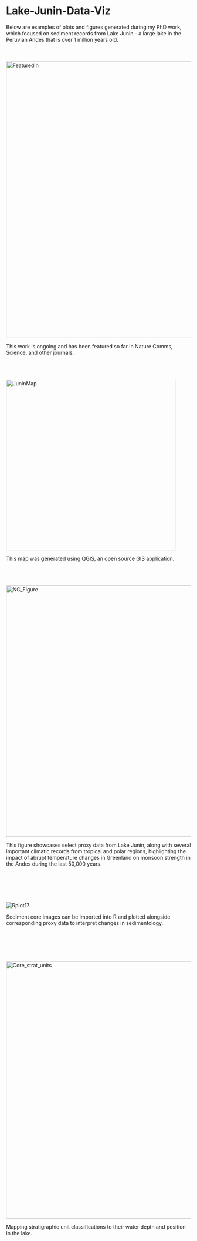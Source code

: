 # Lake-Junin-Data-Viz

Below are examples of plots and figures generated during my PhD work, which focused on sediment records from Lake Junin - a large lake in the Peruvian Andes that is over 1 million years old.
<br></br>
<br></br>
<img width="752" alt="FeaturedIn" src="https://github.com/ariellewoods/Lake-Junin-Data-Viz/assets/133836011/156d5db5-fdc0-4d8b-b370-fad627b12585">

This work is ongoing and has been featured so far in Nature Comms, Science, and other journals. 
<br></br>
<br></br>


<img width="464" alt="JuninMap" src="https://github.com/ariellewoods/Lake-Junin-Data-Viz/assets/133836011/daf78170-82ae-4562-94f0-40ef6cdd7fb9">

This map was generated using QGIS, an open source GIS application.
<br></br>
<br></br>


<img width="683" alt="NC_Figure" src="https://github.com/ariellewoods/Lake-Junin-Data-Viz/assets/133836011/5250913d-3683-49bf-beee-03f6de822748">


This figure showcases select proxy data from Lake Junin, along with several important climatic records from tropical and polar regions, highlighting the impact of abrupt temperature changes in Greenland on monsoon strength in the Andes during the last 50,000 years.

<br></br>
<br></br>

![Rplot17](https://github.com/ariellewoods/Lake-Junin-Data-Viz/assets/133836011/8d6e927c-8a29-4461-a6c4-22060d035b53)

Sediment core images can be imported into R and plotted alongside corresponding proxy data to interpret changes in sedimentology.

<br></br>
<br></br>

<img width="699" alt="Core_strat_units" src="https://github.com/ariellewoods/Lake-Junin-Data-Viz/assets/133836011/b5341811-b8fd-4ee3-9d61-5ce6ec3bc280">

Mapping stratigraphic unit classifications to their water depth and position in the lake.

<br></br>
<br></br>





